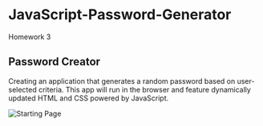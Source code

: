 # JavaScript-Password-Generator
Homework 3

## **Password Creator**

Creating an application that generates a random password based on user-selected criteria. This app will run in the browser and feature dynamically updated HTML and CSS powered by JavaScript.

![Starting Page](/assets/images/tux.png)